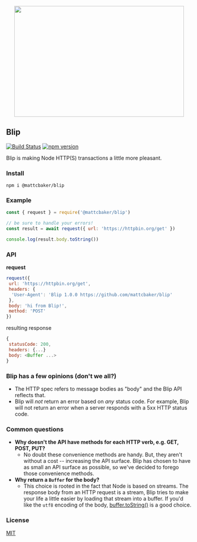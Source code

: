 <p align="center">
  <img width="460" height="300" src="https://i.imgur.com/RzBwAUm.png">
</p>

## Blip
[![Build Status](https://travis-ci.com/mattcbaker/blip.svg?token=YvkgqpiszGV5r7aytqLv&branch=master)](https://travis-ci.com/mattcbaker/blip)
[![npm version](https://badge.fury.io/js/%40mattcbaker%2Fblip.svg)](https://badge.fury.io/js/%40mattcbaker%2Fblip)

Blip is making Node HTTP(S) transactions a little more pleasant.

### Install
`npm i @mattcbaker/blip`

### Example
```js
const { request } = require('@mattcbaker/blip')

// be sure to handle your errors!
const result = await request({ url: 'https://httpbin.org/get' })

console.log(result.body.toString())
```

### API
**request**
```js
request({
 url: 'https://httpbin.org/get',
 headers: {
  'User-Agent': 'Blip 1.0.0 https://github.com/mattcbaker/blip'
 },
 body: 'hi from Blip!',
 method: 'POST'
})
```
resulting response
```js
{
 statusCode: 200,
 headers: {...}
 body: <Buffer ...>
}
```



### Blip has a few opinions (don't we all?)
- The HTTP spec refers to message bodies as "body" and the Blip API reflects that.
- Blip will _not_ return an error based on _any_ status code. For example, Blip will not return an error when a server responds with a 5xx HTTP status code.

### Common questions
 - **Why doesn't the API have methods for each HTTP verb, e.g. GET, POST, PUT?**
   - No doubt these convenience methods are handy. But, they aren't without a cost -- increasing the API surface. Blip has chosen to have as small an API surface as possible, so we've decided to forego those convenience methods.
 - **Why return a `Buffer` for the body?**
   - This choice is rooted in the fact that Node is based on streams. The response body from an HTTP request is a stream, Blip tries to make your life a little easier by loading that stream into a buffer. If you'd like the `utf8` encoding of the body, [buffer.toString()](https://nodejs.org/api/buffer.html#buffer_buf_tostring_encoding_start_end) is a good choice.

### License
[MIT](LICENSE.md)
